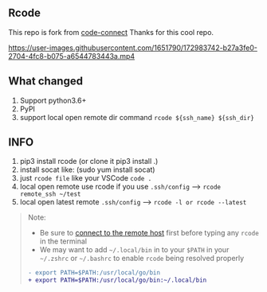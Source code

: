 ## Rcode

This repo is fork from [code-connect](https://github.com/chvolkmann/code-connect)
Thanks for this cool repo.

https://user-images.githubusercontent.com/1651790/172983742-b27a3fe0-2704-4fc8-b075-a6544783443a.mp4


## What changed

1. Support python3.6+
2. PyPI
3. support local open remote dir command `rcode ${ssh_name} ${ssh_dir}`

## INFO

1. pip3 install rcode (or clone it pip3 install .)
2. install socat like: (sudo yum install socat)
3. just `rcode file` like your VSCode `code .`
4. local open remote use rcode if you use `.ssh/config` --> `rcode remote_ssh ~/test`
5. local open latest remote `.ssh/config` --> `rcode -l or rcode --latest`

> Note:
> - Be sure to [connect to the remote host](https://code.visualstudio.com/docs/remote/ssh#_connect-to-a-remote-host) first before typing any `rcode` in the terminal
> - We may want to add `~/.local/bin` in to your `$PATH` in your `~/.zshrc` or `~/.bashrc` to enable `rcode` being resolved properly
> ```diff
> - export PATH=$PATH:/usr/local/go/bin
> + export PATH=$PATH:/usr/local/go/bin:~/.local/bin
> ```
